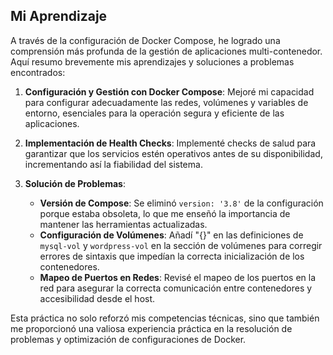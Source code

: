 ## Mi Aprendizaje

A través de la configuración de Docker Compose, he logrado una comprensión más profunda de la gestión de aplicaciones multi-contenedor. Aquí resumo brevemente mis aprendizajes y soluciones a problemas encontrados:

1. **Configuración y Gestión con Docker Compose**: Mejoré mi capacidad para configurar adecuadamente las redes, volúmenes y variables de entorno, esenciales para la operación segura y eficiente de las aplicaciones.

2. **Implementación de Health Checks**: Implementé checks de salud para garantizar que los servicios estén operativos antes de su disponibilidad, incrementando así la fiabilidad del sistema.

3. **Solución de Problemas**: 
   - **Versión de Compose**: Se eliminó `version: '3.8'` de la configuración porque estaba obsoleta, lo que me enseñó la importancia de mantener las herramientas actualizadas.
   - **Configuración de Volúmenes**: Añadí "{}" en las definiciones de `mysql-vol` y `wordpress-vol` en la sección de volúmenes para corregir errores de sintaxis que impedían la correcta inicialización de los contenedores.
   - **Mapeo de Puertos en Redes**: Revisé el mapeo de los puertos en la red para asegurar la correcta comunicación entre contenedores y accesibilidad desde el host.

Esta práctica no solo reforzó mis competencias técnicas, sino que también me proporcionó una valiosa experiencia práctica en la resolución de problemas y optimización de configuraciones de Docker.